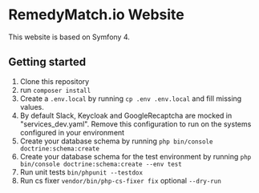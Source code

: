 # RemedyMatch.io Website

This website is based on Symfony 4.

## Getting started
1. Clone this repository
2. run `composer install`
3. Create a `.env.local` by running `cp .env .env.local` and fill missing values.
4. By default Slack, Keycloak and GoogleRecaptcha are mocked in "services_dev.yaml". Remove this configuration to run on the systems configured in your environment
5. Create your database schema by running `php bin/console doctrine:schema:create`
5. Create your database schema for the test environment by running `php bin/console doctrine:schema:create --env test`
7. Run unit tests `bin/phpunit --testdox`
8. Run cs fixer `vendor/bin/php-cs-fixer fix` optional `--dry-run`